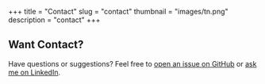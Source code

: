 +++
title = "Contact"
slug = "contact"
thumbnail = "images/tn.png"
description = "contact"
+++

## Want Contact?

Have questions or suggestions? Feel free to [open an issue on GitHub](https://github.com/arth11) or [ask me on LinkedIn](https://www.linkedin.com/in/artur-chojnacki-9a32759/).